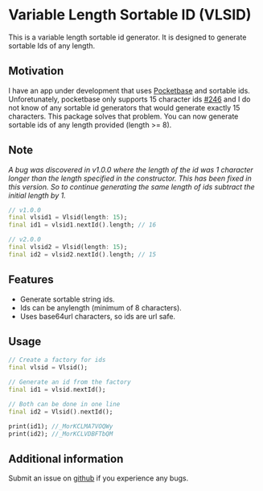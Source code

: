 # Variable Length Sortable ID (VLSID)
This is a variable length sortable id generator. It is designed to generate 
sortable Ids of any length.

## Motivation
I have an app under development that uses [Pocketbase](https://pocketbase.io)
and sortable ids. Unforetunately, pocketbase only supports 15 character ids
[#246](https://github.com/pocketbase/pocketbase/issues/246#issuecomment-1211740527)
and I do not know of any sortable id generators that would generate exactly 15
characters. This package solves that problem. You can now generate sortable ids
of any length provided (length >= 8).

## Note
_A bug was discovered in v1.0.0 where the length of the id was 1 character 
longer than the length specified in the constructor. This has been fixed in
this version. So to continue generating the same length of ids subtract the
initial length by 1._

```dart
// v1.0.0
final vlsid1 = Vlsid(length: 15);
final id1 = vlsid1.nextId().length; // 16

// v2.0.0
final vlsid2 = Vlsid(length: 15);
final id2 = vlsid2.nextId().length; // 15

```

## Features
- Generate sortable string ids.
- Ids can be anylength (minimum of 8 characters).
- Uses base64url characters, so ids are url safe.

## Usage

```dart
// Create a factory for ids
final vlsid = Vlsid();

// Generate an id from the factory
final id1 = vlsid.nextId();

// Both can be done in one line
final id2 = Vlsid().nextId();

print(id1); //_MorKCLMA7VOQWy
print(id2); //_MorKCLVDBFTbQM
```

## Additional information

Submit an issue on [github](https://github.com/fbede/vlsid) if you experience
any bugs.
